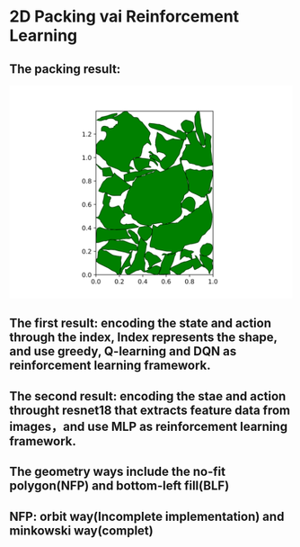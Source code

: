 # 2D Packing vai Reinforcement Learning

## The packing result:

![result](pictures/tortoise.png)

## The first result: encoding the state and action through the index, Index represents the shape, and use greedy, Q-learning and DQN as reinforcement learning framework.

## The second result: encoding the stae and action throught resnet18 that extracts feature data from images，and use MLP as reinforcement learning framework.

## The geometry ways include the no-fit polygon(NFP) and bottom-left fill(BLF)

## NFP: orbit way(Incomplete implementation) and minkowski way(complet)
